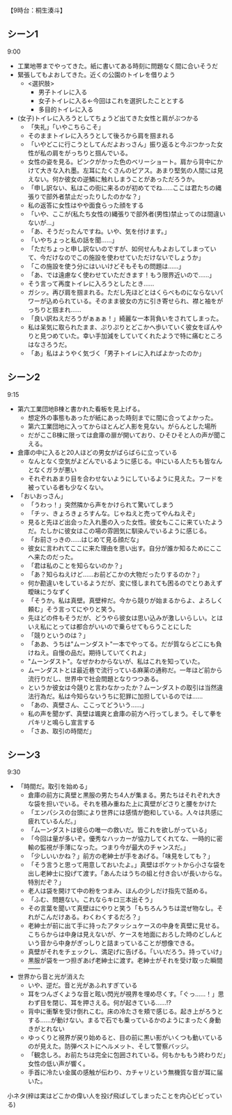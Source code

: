【9時台：桐生湊斗】

## シーン1
9:00
- 工業地帯までやってきた。紙に書いてある時刻に問題なく間に合いそうだ
- 緊張してもよおしてきた。近くの公園のトイレを借りよう
    - <選択肢>
        - 男子トイレに入る
        - 女子トイレに入る←今回はこれを選択したこととする
        - 多目的トイレに入る
- (女子)トイレに入ろうとしてちょうど出てきた女性と肩がぶつかる
    - 「失礼」「いやこちらこそ」
    - そのままトイレに入ろうとして後ろから肩を掴まれる
    - 「いやどこに行こうとしてんだよおっさん」振り返ると今ぶつかった女性が私の肩をがっちりと掴んでいる。
    - 女性の姿を見る。ピンクがかった色のベリーショート。肩から背中にかけて大きな入れ墨。左耳にたくさんのピアス。あまり堅気の人間には見えない。何か彼女の逆鱗に触れしまうことがあっただろうか。
    - 「申し訳ない、私はこの街に来るのが初めてでね……ここは君たちの縄張りで部外者禁止だったりしたのかな？」
    - 私の返答に女性はやや面食らった顔をする
    - 「いや、ここが(私たち女性の)縄張りで部外者(男性)禁止ってのは間違いないが...」
    - 「あ、そうだったんですね。いや、気を付けます。」
    - 「いやちょっと私の話を聞……」
    - 「ただちょっと申し訳ないのですが、如何せんもよおしてしまっていて、今だけなのでこの施設を使わせていただけないでしょうか」
    - 「この施設を使う分にはいいけどそもそもの問題は……」
    - 「あ、では遠慮なく使わせていただきます！もう限界近いので……」
    - そう言って再度トイレに入ろうとしたとき……
    - ガシッ。再び肩を掴まれる。ただし先ほどとはくらべものにならないパワーが込められている。そのまま彼女の方に引き寄せられ、襟と袖をがっちりと掴まれ……
    - 「良い訳ねえだろうがぁぁぁ！」綺麗な一本背負いをされてしまった。
    - 私は呆気に取られたまま、ぷりぷりとどこかへ歩いていく彼女をぼんやりと見つめていた。幸い手加減をしていてくれたようで特に痛むところはなさろうだ。
    - 「あ」私はようやく気づく「男子トイレに入ればよかったのか」

## シーン2
9:15
- 第六工業団地B棟と書かれた看板を見上げる。
    - 想定外の事態もあったが紙にあった時刻までに間に合ってよかった。
    - 第六工業団地に入ってからほとんど人影を見ない。がらんとした場所
    - だがここB棟に限っては倉庫の扉が開いており、ひそひそと人の声が聞こえる。
- 倉庫の中に入ると20人ほどの男女がばらばらに立っている
    - なんとなく空気がよどんでいるように感じる。中にいる人たちも皆なんとなくガラが悪い
    - それぞれあまり目を合わせないようにしているように見えた。フードを被っている者も少なくない。
- 「おいおっさん」
    - 「うわっ！」突然隣から声をかけられて驚いてしまう
    - 「チッ、きょろきょろすんな。じゃねえと売ってやんねえぞ」
    - 見ると先ほど出会った入れ墨の入った女性。彼女もここに来ていたようだ。たしかに彼女はこの場の雰囲気に馴染んでいるように感じる。
    - 「お前さっきの……はじめて見る顔だな」
    - 彼女に言われてここに来た理由を思い出す。自分が誰か知るためにここへ来たのだった。
    - 「君は私のことを知らないのか？」
    - 「あ？知らねえけど……お前どこかの大物だったりするのか？」
    - 何か勘違いをしているようだが、変に怪しまれても困るのでとりあえず曖昧にうなずく
    - 「そうか。私は真壁。真壁梓だ。今から競りが始まるからよ、よろしく頼む」そう言ってにやりと笑う。
    - 先ほどの件もそうだが、どうやら彼女は思い込みが激しいらしい。とはいえ私にとっては都合がいいので乗らせてもらうことにした
    - 「競りというのは？」
    - 「ああ、うちは"ムーンダスト"一本でやってる。だが質ならどこにも負けねえ。自慢の品だ。期待していてくれよ」
    - "ムーンダスト"。なぜかわからないが、私はこれを知っていた。
    - ムーンダストとは最近巷で流行っている麻薬の通称だ。一年ほど前から流行りだし、世界中で社会問題となりつつある。
    - というか彼女は今競りと言わなかったか？ムーンダストの取引は当然違法行為だ。私は今知らないうちに犯罪に加担しているのでは……
    - 「あの、真壁さん、ここってどういう……」
    - 私の声を聞かず、真壁は颯爽と倉庫の前方へ行ってしまう。そして拳をパキリと鳴らし宣言する
    - 「さあ、取引の時間だ」

## シーン3
9:30
- 「時間だ。取引を始める」
    - 倉庫の前方に真壁と黒服の男たち4人が集まる。男たちはそれぞれ大きな袋を担いでいる。それを積み重ねた上に真壁がどさりと腰をかけた
    - 「エンパシスの台頭により世界には感情が飽和している。人々は共感に疲れているんだ。」
    - 「ムーンダストは彼らの唯一の救いだ。皆これを欲しがっている」
    - 「今回は量が多いぞ。優秀なハッカーが協力してくれてな、一時的に密輸の監視が手薄になった。つまり今が最大のチャンスだ。」
    - 「少しいいかね？」前方の老紳士が手をあげる。「味見をしても？」
    - 「そう言うと思って用意しておいたよ。」真壁はポケットから小さな袋を出し老紳士に投げて渡す。「あんたはうちの組と付き合いが長いからな。特別だぞ？」
    - 老人は袋を開けて中の粉をつまみ、ほんの少しだけ指先で舐める。
    - 「ふむ、問題ない。これならキロ三本出そう」
    - その言葉を聞いて真壁はにやりと笑う「もちろんうちは混ぜ物なし。それがこんだけある。わくわくするだろ？」
    - 老紳士が前に出て手に持ったアタッシュケースの中身を真壁に見せる。こちらからは中身は見えないが、ケースを地面におろした時のどしんという音から中身がぎっしりと詰まっていることが想像できる。
    - 真壁がそれをチェックし、満足げに告げる。「いいだろう。持っていけ」
    - 黒服が袋を一つ担ぎあげ老紳士に渡す。老紳士がそれを受け取った瞬間――
- 世界から音と光が消えた
    - いや、逆だ。音と光があふれすぎている
    - 耳をつんざくような音と眩い閃光が視界を埋め尽くす。「ぐっ……！」思わず目を閉じ、耳を押さえる。何が起きている……⁉
    - 背中に衝撃を受け倒れこむ。床の冷たさを頬で感じる。起き上がろうとする……が動けない。まるで石でも乗っているかのようにまったく身動きがとれない
    - ゆっくりと視界が戻り始めると、目の前に黒い影がいくつも動いているのが見えた。防弾ベストにヘルメット、そして警察バッジ。
    - 「観念しろ。お前たちは完全に包囲されている。何もかももう終わりだ」女性の低い声が響く。
    - 手首に冷たい金属の感触が伝わり、カチャリという無機質な音が耳に届いた。


小ネタ(梓は実はどこかの偉い人を投げ飛ばしてしまったことを内心ビビっている)